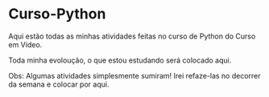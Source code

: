 # Curso-Python
Aqui estão todas as minhas atividades feitas no curso de Python do Curso em Vídeo.

Toda minha evoloução, o que estou estudando será colocado aqui.

Obs: Algumas atividades simplesmente sumiram! Irei refaze-las no decorrer da semana e colocar por aqui.
